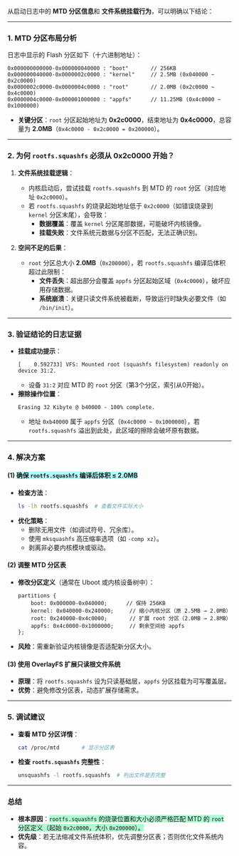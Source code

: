 从启动日志中的 **MTD 分区信息**和 **文件系统挂载行为**，可以明确以下结论：

---

### **1. MTD 分区布局分析**
日志中显示的 Flash 分区如下（十六进制地址）：
```plaintext
0x000000000000-0x000000040000 : "boot"       // 256KB
0x000000040000-0x0000002c0000 : "kernel"     // 2.5MB (0x040000 ~ 0x2c0000)
0x0000002c0000-0x0000004c0000 : "root"       // 2.0MB (0x2c0000 ~ 0x4c0000)
0x0000004c0000-0x000001000000 : "appfs"      // 11.25MB (0x4c0000 ~ 0x1000000)
```

- **关键分区**：`root` 分区起始地址为 **0x2c0000**，结束地址为 **0x4c0000**，总容量为 **2.0MB**（`0x4c0000 - 0x2c0000 = 0x200000`）。

---

### **2. 为何 `rootfs.squashfs` 必须从 0x2c0000 开始？**
1. **文件系统挂载逻辑**：
   - 内核启动后，尝试挂载 `rootfs.squashfs` 到 MTD 的 `root` 分区（对应地址 `0x2c0000`）。
   - 若 `rootfs.squashfs` 的烧录起始地址低于 `0x2c0000`（如错误烧录到 `kernel` 分区末尾），会导致：
     - **数据覆盖**：覆盖 `kernel` 分区尾部数据，可能破坏内核镜像。
     - **挂载失败**：文件系统元数据与分区不匹配，无法正确识别。

2. **空间不足的后果**：
   - `root` 分区总大小 **2.0MB**（`0x200000`），若 `rootfs.squashfs` 编译后体积超过此限制：
     - **文件丢失**：超出部分会覆盖 `appfs` 分区起始区域（`0x4c0000`），破坏应用存储数据。
     - **系统崩溃**：关键只读文件系统被截断，导致运行时缺失必要文件（如 `/bin/init`）。

---

### **3. 验证结论的日志证据**
- **挂载成功提示**：
  ```plaintext
  [    0.592733] VFS: Mounted root (squashfs filesystem) readonly on device 31:2.
  ```
  - 设备 `31:2` 对应 MTD 的 `root` 分区（第3个分区，索引从0开始）。
- **擦除操作位置**：
  ```plaintext
  Erasing 32 Kibyte @ b40000 - 100% complete.
  ```
  - 地址 `0xb40000` 属于 `appfs` 分区（`0x4c0000 ~ 0x1000000`），若 `rootfs.squashfs` 溢出到此处，此区域的擦除会破坏原有数据。

---

### **4. 解决方案**
#### **(1) <span style="background:#b1ffff">确保 `rootfs.squashfs` 编译后体积 ≤ 2.0MB**</span>
- **检查方法**：
  ```bash
  ls -lh rootfs.squashfs  # 查看文件实际大小
  ```
- **优化策略**：
  - 删除无用文件（如调试符号、冗余库）。
  - 使用 `mksquashfs` 高压缩率选项（如 `-comp xz`）。
  - 剥离非必要内核模块或驱动。

#### **(2) 调整 MTD 分区表**
- **修改分区定义**（通常在 Uboot 或内核设备树中）：
  ```dts
  partitions {
      boot: 0x000000-0x040000;      // 保持 256KB
      kernel: 0x040000-0x240000;     // 缩小内核分区（原 2.5MB → 2.0MB）
      root: 0x240000-0x4c0000;       // 扩展 root 分区（2.0MB → 2.8MB）
      appfs: 0x4c0000-0x1000000;     // 剩余空间给 appfs
  };
  ```
- **风险**：需重新验证内核镜像是否适配新分区大小。

#### **(3) 使用 OverlayFS 扩展只读根文件系统**
- **原理**：将 `rootfs.squashfs` 设为只读基础层，`appfs` 分区挂载为可写覆盖层。
- **优势**：避免修改分区表，动态扩展存储需求。

---

### **5. 调试建议**
- **查看 MTD 分区详情**：
  ```bash
  cat /proc/mtd       # 显示分区表
  ```
- **检查 `rootfs.squashfs` 完整性**：
  ```bash
  unsquashfs -l rootfs.squashfs  # 列出文件是否完整
  ```

---

### **总结**
- **根本原因**：<span style="background:#affad1">`rootfs.squashfs` 的烧录位置和大小必须严格匹配 MTD 的 `root` 分区定义（起始 `0x2c0000`，大小 `0x200000`）。</span>
- **优先级**：若无法缩减文件系统体积，优先调整分区表；否则优化文件系统内容。




















